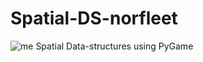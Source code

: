 # Spatial-DS-norfleet
![me](https://scontent-dft4-2.xx.fbcdn.net/v/t1.0-9/13524508_10154227204822673_1188457560790228613_n.jpg?oh=cc17955f12eb40582c5d2c9603280ad1&oe=59A5FBB4)
Spatial Data-structures using PyGame
